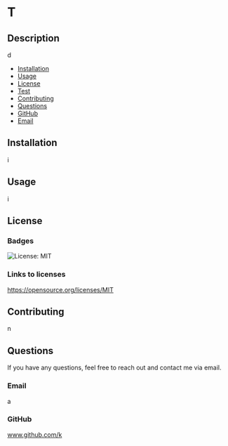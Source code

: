 # T
          
  ## Description
  d
  
  * [Installation](#installation)
  * [Usage](#usage)
  * [License](#license)
  * [Test](#tests)
  * [Contributing](#contributing)
  * [Questions](#questions)
  * [GitHub](#github)
  * [Email](#email)
  
  ## Installation 
  i
  
  ## Usage 
  i
  
  ## License
  ### Badges
  ![License: MIT](https://img.shields.io/badge/License-MIT-yellow.svg)
  ### Links to licenses
  https://opensource.org/licenses/MIT

  ## Contributing
  n

  ## Questions
  If you have any questions, feel free to reach out and contact me via email.
  ### Email
  a
  ### GitHub
  www.github.com/k
  

  